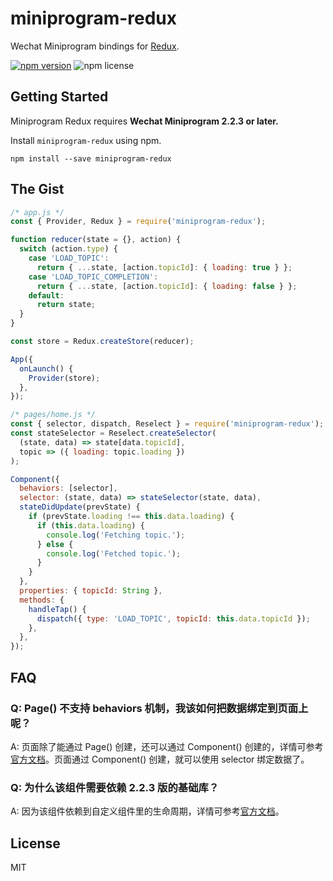# miniprogram-redux

Wechat Miniprogram bindings for [Redux](https://github.com/mingenesis/miniprogram-redux).

[![npm version](https://img.shields.io/npm/v/miniprogram-redux.svg?style=flat-square)](https://www.npmjs.com/package/miniprogram-redux)
![npm license](https://img.shields.io/npm/l/miniprogram-redux.svg?style=flat)

## Getting Started

Miniprogram Redux requires **Wechat Miniprogram 2.2.3 or later.**

Install `miniprogram-redux` using npm.

```shell
npm install --save miniprogram-redux
```

## The Gist

```js
/* app.js */
const { Provider, Redux } = require('miniprogram-redux');

function reducer(state = {}, action) {
  switch (action.type) {
    case 'LOAD_TOPIC':
      return { ...state, [action.topicId]: { loading: true } };
    case 'LOAD_TOPIC_COMPLETION':
      return { ...state, [action.topicId]: { loading: false } };
    default:
      return state;
  }
}

const store = Redux.createStore(reducer);

App({
  onLaunch() {
    Provider(store);
  },
});

/* pages/home.js */
const { selector, dispatch, Reselect } = require('miniprogram-redux');
const stateSelector = Reselect.createSelector(
  (state, data) => state[data.topicId],
  topic => ({ loading: topic.loading })
);

Component({
  behaviors: [selector],
  selector: (state, data) => stateSelector(state, data),
  stateDidUpdate(prevState) {
    if (prevState.loading !== this.data.loading) {
      if (this.data.loading) {
        console.log('Fetching topic.');
      } else {
        console.log('Fetched topic.');
      }
    }
  },
  properties: { topicId: String },
  methods: {
    handleTap() {
      dispatch({ type: 'LOAD_TOPIC', topicId: this.data.topicId });
    },
  },
});
```

## FAQ

### Q: Page() 不支持 behaviors 机制，我该如何把数据绑定到页面上呢？

A: 页面除了能通过 Page() 创建，还可以通过 Component() 创建的，详情可参考[官方文档](https://developers.weixin.qq.com/miniprogram/dev/framework/custom-component/component.html)。页面通过 Component() 创建，就可以使用 selector 绑定数据了。

### Q: 为什么该组件需要依赖 2.2.3 版的基础库？

A: 因为该组件依赖到自定义组件里的生命周期，详情可参考[官方文档](https://developers.weixin.qq.com/miniprogram/dev/framework/custom-component/lifetimes.html)。

## License

MIT
